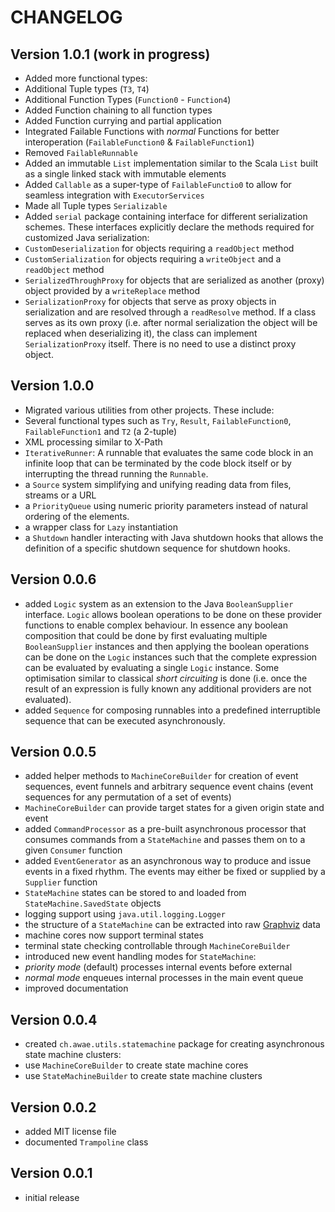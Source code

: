 # CHANGELOG

## Version 1.0.1 (work in progress)
- Added more functional types:
 - Additional Tuple types (`T3`, `T4`)
 - Additional Function Types (`Function0` - `Function4`)
 - Added Function chaining to all function types
 - Added Function currying and partial application
 - Integrated Failable Functions with *normal* Functions for better interoperation (`FailableFunction0` & `FailableFunction1`)
 - Removed `FailableRunnable`
- Added an immutable `List` implementation similar to the Scala `List` built as a single linked stack with immutable elements
- Added `Callable` as a super-type of `FailableFunctio0` to allow for seamless integration with `ExecutorServices`	
- Made all Tuple types `Serializable`
- Added `serial` package containing interface for different serialization schemes. These interfaces explicitly declare the methods required for customized Java serialization:
 - `CustomDeserialization` for objects requiring a `readObject` method
 - `CustomSerialization` for objects requiring a `writeObject` and a `readObject` method
 - `SerializedThroughProxy` for objects that are serialized as another (proxy) object provided by a `writeReplace` method
 - `SerializationProxy` for objects that serve as proxy objects in serialization and are resolved through a `readResolve` method. If a class serves as its own proxy (i.e. after normal serialization the object will be replaced when deserializing it), the class can implement `SerializationProxy` itself. There is no need to use a distinct proxy object.

## Version 1.0.0
- Migrated various utilities from other projects. These include:
 - Several functional types such as <code>Try</code>, <code>Result</code>,
							<code>FailableFunction0</code>, <code>FailableFunction1</code>
							and <code>T2</code> (a 2-tuple)
 - XML processing similar to X-Path
 - <code>IterativeRunner</code>: A runnable that evaluates the same code block in an infinite loop that can be terminated by
							the code block itself or by interrupting the thread running the <code>Runnable</code>.
 - a <code>Source</code> system simplifying and unifying
							reading data from files, streams or a URL
 - a <code>PriorityQueue</code> using numeric priority parameters instead of natural ordering of the elements.
 - a wrapper class for <code>Lazy</code> instantiation
 - a <code>Shutdown</code> handler interacting with Java
							shutdown hooks that allows the definition of a specific shutdown
							sequence for shutdown hooks.

## Version 0.0.6
- added <code>Logic</code> system as an extension to the Java
					<code>BooleanSupplier</code> interface. <code>Logic</code> allows
					boolean operations to be done on these provider functions to enable
					complex behaviour. In essence any boolean composition that could be
					done by first evaluating multiple <code>BooleanSupplier</code>
					instances and then applying the boolean operations can be done on
					the <code>Logic</code> instances such that the complete expression
					can be evaluated by evaluating a single <code>Logic</code>
					instance. Some optimisation similar to classical <em>short
						circuiting</em> is done (i.e. once the result of an expression is fully
					known any additional providers are not evaluated).
- added <code>Sequence</code> for composing runnables into a
					predefined interruptible sequence that can be executed
					asynchronously.

## Version 0.0.5
- added helper methods to <code>MachineCoreBuilder</code> for creation of event sequences, event funnels and arbitrary sequence event chains (event sequences for any permutation of a set of events)
- <code>MachineCoreBuilder</code> can provide target states for a given origin state and event
- added <code>CommandProcessor</code> as a pre-built asynchronous processor that consumes commands from a <code>StateMachine</code> and passes them on to a given <code>Consumer</code> function
- added <code>EventGenerator</code> as an asynchronous way to produce and issue events in a fixed rhythm. The events may either be fixed or supplied by a <code>Supplier</code> function
- <code>StateMachine</code> states can be stored to and loaded from <code>StateMachine.SavedState</code> objects
- logging support using <code>java.util.logging.Logger</code>
- the structure of a <code>StateMachine</code> can be extracted into raw <a href="http://www.graphviz.org">Graphviz</a> data
- machine cores now support terminal states
- terminal state checking controllable through <code>MachineCoreBuilder</code>
- introduced new event handling modes for <code>StateMachine</code>:
 - <em>priority mode</em> (default) processes internal events before external
 - <em>normal mode</em> enqueues internal processes in the main event queue
- improved documentation

## Version 0.0.4
- created <code>ch.awae.utils.statemachine</code> package for creating asynchronous state machine clusters:
 - use <code>MachineCoreBuilder</code> to create state machine cores
 - use <code>StateMachineBuilder</code> to create state machine clusters

## Version 0.0.2
- added MIT license file
- documented <code>Trampoline</code> class
 
## Version 0.0.1
- initial release